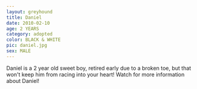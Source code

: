 ```yaml
---
layout: greyhound
title: Daniel
date: 2010-02-10
age: 2 YEARS
category: adopted
color: BLACK & WHITE
pic: daniel.jpg
sex: MALE
---
```


Daniel is a 2 year old sweet boy, retired early due to a broken toe, but that won't keep him from racing into your heart!
Watch for more information about Daniel!
